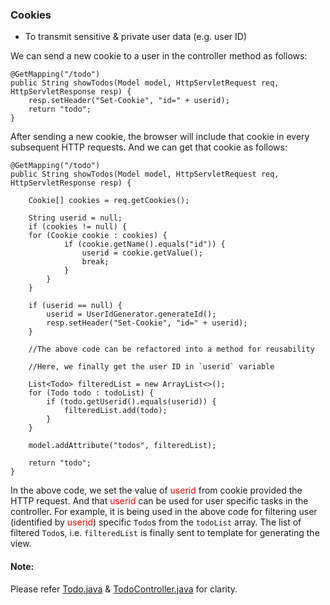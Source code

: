 
### Cookies
 - To transmit sensitive & private user data (e.g. user ID)
 

We can send a new cookie to a user in the controller method as follows:

```
@GetMapping("/todo")
public String showTodos(Model model, HttpServletRequest req, HttpServletResponse resp) {
    resp.setHeader("Set-Cookie", "id=" + userid);
    return "todo";
}
```

After sending a new cookie, the browser will include that cookie in every subsequent HTTP requests. And
we can get that cookie as follows:

```
@GetMapping("/todo")
public String showTodos(Model model, HttpServletRequest req, HttpServletResponse resp) {

	Cookie[] cookies = req.getCookies();
	
	String userid = null;
	if (cookies != null) {
	for (Cookie cookie : cookies) {
			if (cookie.getName().equals("id")) {
				userid = cookie.getValue();
				break;
			}
		}
	}

	if (userid == null) {
		userid = UserIdGenerator.generateId();
		resp.setHeader("Set-Cookie", "id=" + userid);
	}

	//The above code can be refactored into a method for reusability

	//Here, we finally get the user ID in `userid` variable

	List<Todo> filteredList = new ArrayList<>();
	for (Todo todo : todoList) {
		if (todo.getUserid().equals(userid)) {
			filteredList.add(todo);
		}
	}

	model.addAttribute("todos", filteredList);

	return "todo";
}
```

In the above code, we set the value of <span style="color: red">userid</span> from cookie provided the HTTP request. And that <span style="color: red">userid</span> can be used for user specific tasks in the controller. For example, it is being used in the above code for filtering user (identified by <span style="color: red">userid</span>) specific `Todo`s from the `todoList` array. The list of filtered `Todo`s, i.e. `filteredList` is finally sent to template for generating the view.

#### Note:
Please refer [Todo.java](./Todo.java) & [TodoController.java](./TodoController.java) for clarity.
